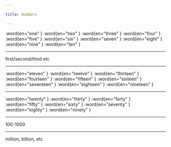 ```yaml
---

title: Numbers

---
```


:word{en="one" }
:word{en="two" }
:word{en="three" }
:word{en="four" }
:word{en="five" }
:word{en="six" }
:word{en="seven" }
:word{en="eight" }
:word{en="nine" }
:word{en="ten" }

--------------------------------------------------

first/second/third etc

--------------------------------------------------

:word{en="eleven" }
:word{en="twelve" }
:word{en="thirteen" }
:word{en="fourteen" }
:word{en="fifteen" }
:word{en="sixteen" }
:word{en="seventeen" }
:word{en="eighteen" }
:word{en="nineteen" }

--------------------------------------------------

:word{en="twenty" }
:word{en="thirty" }
:word{en="forty" }
:word{en="fifty" }
:word{en="sixty" }
:word{en="seventy" }
:word{en="eighty" }
:word{en="ninety" }

--------------------------------------------------

100-1000

--------------------------------------------------

million, billion, etc
